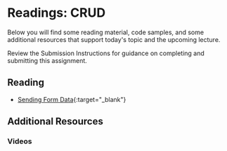 # Readings: CRUD

Below you will find some reading material, code samples, and some additional resources that support today's topic and the upcoming lecture.

Review the Submission Instructions for guidance on completing and submitting this assignment.

## Reading

- [Sending Form Data](https://developer.mozilla.org/en-US/docs/Learn/HTML/Forms/Sending_and_retrieving_form_data){:target="_blank"}

## Additional Resources

### Videos

<!-- ### Bookmark/Skim

PLACEHOLDER -->
